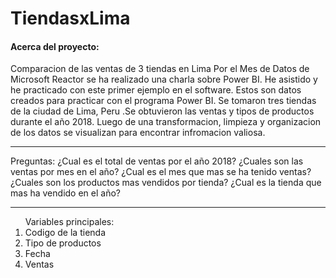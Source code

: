 # TiendasxLima

<h4> Acerca del proyecto:</h4>Comparacion de las ventas de 3 tiendas en Lima 
Por el Mes de Datos de Microsoft Reactor se ha realizado una charla sobre Power BI. He asistido y he practicado con este primer ejemplo en el software.
Estos son datos creados para practicar con el programa Power BI. Se tomaron tres tiendas de la ciudad de Lima, Peru .Se obtuvieron las ventas y tipos de productos durante el año 2018. Luego de una transformacion, limpieza y organizacion de los datos se visualizan para encontrar infromacion valiosa.
<hr>

Preguntas:
¿Cual es el total de ventas por el año 2018?
¿Cuales son las ventas por mes en el año?
¿Cual es el mes que mas se ha tenido ventas?
¿Cuales son los productos mas vendidos por tienda?
¿Cual es la tienda que mas ha vendido en el año?
<hr>

<ol>
Variables principales:
 <li>Codigo de la tienda</li>
<li>Tipo de productos</li>
<li>Fecha</li>
<li>Ventas</li>
</ol>
